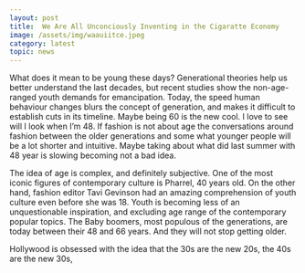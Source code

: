 ```yaml
---
layout: post
title:  We Are All Unconciously Inventing in the Cigaratte Economy
image: /assets/img/waauiitce.jpeg
category: latest
topic: news
---
```


What does it mean to be young these days? Generational theories help us better understand the last decades, but recent studies show the non-age-ranged youth demands for emancipation. Today, the speed human behaviour changes blurs the concept of generation, and makes it difficult to establish cuts in its timeline. 
Maybe being 60 is the new cool. I love to see will I look when I’m 48. If fashion is not about age the conversations around fashion between the older generations and some what younger people will be a lot shorter and intuitive. Maybe taking about what did last summer with 48 year is slowing becoming not a bad idea. 

The idea of age is complex, and definitely subjective. One of the most iconic figures of contemporary culture is Pharrel, 40 years old. On the other hand, fashion editor Tavi Gevinson had an amazing comprehension of youth culture even before she was 18.
Youth is becoming less of an unquestionable inspiration, and excluding age range of the contemporary popular topics.
The Baby boomers, most populous of the generations, are today between their 48 and 66 years. And they will not stop getting older.

Hollywood is obsessed with the idea that the 30s are the new 20s, the 40s are the new 30s, 